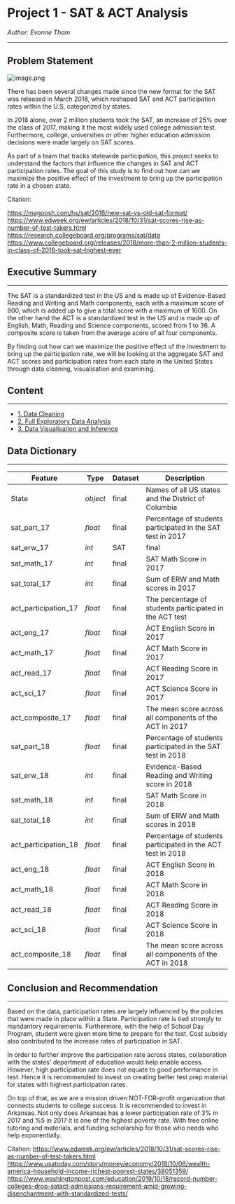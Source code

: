 # Project 1 -  SAT & ACT Analysis

_Author: Evonne Tham_

---
## Problem Statement

![image.png](https://www.ajtutoring.com/wp-content/uploads/2016/09/banner-subpage-SAT-vs-ACT.jpg)

There has been several changes made since the new format for the SAT was released in March 2016, which reshaped SAT and ACT participation rates within the U.S, categorized by states.

In 2018 alone, over 2 million students took the SAT, an increase of 25% over the class of 2017, making it the most widely used college admission test. Furthermore, college, universities or other higher education admission decisions were made largely on SAT scores.

As part of a team that tracks statewide participation, this project seeks to understand the factors that influence the changes in SAT and ACT participation rates. The goal of this study is to find out how can we maximize the positive effect of the investment to bring up the participation rate in a chosen state.

Citation:

https://magoosh.com/hs/sat/2016/new-sat-vs-old-sat-format/
https://www.edweek.org/ew/articles/2018/10/31/sat-scores-rise-as-number-of-test-takers.html
https://research.collegeboard.org/programs/sat/data
https://www.collegeboard.org/releases/2018/more-than-2-million-students-in-class-of-2018-took-sat-highest-ever

## Executive Summary
---
The SAT is a standardized test in the US and is made up of Evidence-Based Reading and Writing and Math components, each with a maximum score of 800, which is added up to give a total score with a maximum of 1600. On the other hand the ACT is a standardized test in the US and is made up of English, Math, Reading and Science components, scored from 1 to 36. A composite score is taken from the average score of all four components.

By finding out how can we maximize the positive effect of the investment to bring up the participation rate, we will be looking at the aggregate SAT and ACT scores and participation rates from each state in the United States through data cleaning, visualisation and examining. 

## Content
---
- [1. Data Cleaning](./codes/01_Data_Cleaning.ipynb)
- [2. Full Exploratory Data Analysis](./codes/02_EDA.ipynb)
- [3. Data Visualisation and Inference](./codes/03_Data_Visualisation.ipynb)

## Data Dictionary

------

|Feature|Type|Dataset|Description|
|---|---|---|---|
|State|*object*|final|Names of all US states and the District of Columbia| 
|sat_part_17 |*float*|final|Percentage of students participated in the SAT test in 2017|
|sat_erw_17|*int*|SAT|final|Evidence-Based Reading and Writing score in 2017 |
|sat_math_17|*int*|final|SAT Math Score in 2017|
|sat_total_17|*int*|final|Sum of ERW and Math scores in 2017|
|act_participation_17|*float*|final|The percentage of students participated in the ACT test|
|act_eng_17|*float*|final|ACT English Score in 2017|
|act_math_17|*float*|final|ACT Math Score in 2017|
|act_read_17|*float*|final|ACT Reading Score in 2017|
|act_sci_17|*float*|final|ACT Science Score in 2017|
|act_composite_17|*float*|final|The mean score across all components of the ACT in 2017|
|sat_part_18|*float*|final|Percentage of students participated in the SAT test in 2018|
|sat_erw_18|*int*|final|Evidence-Based Reading and Writing score in 2018|
|sat_math_18|*int*|final|SAT Math Score in 2018|
|sat_total_18|*int*|final|Sum of ERW and Math scores in 2018|
|act_participation_18|*float*|final|Percentage of students participated in the ACT test in 2018|
|act_eng_18|*float*|final|ACT English Score in 2018|
|act_math_18|*float*|final|ACT Math Score in 2018|
|act_read_18|*float*|final|ACT Reading Score in 2018|
|act_sci_18|*float*|final|ACT Science Score in 2018|
|act_composite_18|*float*|final|The mean score across all components of the ACT in 2018|

## Conclusion and Recommendation 
---
Based on the data, participation rates are largely influenced by the policies that were made in place within a State. Participation rate is tied strongly to mandantory requirements. Furthermore, with the help of School Day Program, student were given more time to prepare for the test. Cost subsidy also contributed to the increase rates of participation in SAT.

In order to further improve the participation rate across states, collaboration with the states' department of education would help enable access. However, high participation rate does not equate to good performance in test. Hence it is recommended to invest on creating better test prep material for states with highest participation rates.

On top of that, as we are a mission driven NOT-FOR-profit organization that connects students to college success. It is recommended to invest in Arkansas. Not only does Arkansas has a lower participation rate of 3% in 2017 and %5 in 2017 it is one of the highest poverty rate. With free online tutoring and materials, and funding scholarship for those who needs who help exponentially.

Citation:
https://www.edweek.org/ew/articles/2018/10/31/sat-scores-rise-as-number-of-test-takers.html
https://www.usatoday.com/story/money/economy/2018/10/08/wealth-america-household-income-richest-poorest-states/38051359/
https://www.washingtonpost.com/education/2019/10/18/record-number-colleges-drop-satact-admissions-requirement-amid-growing-disenchantment-with-standardized-tests/